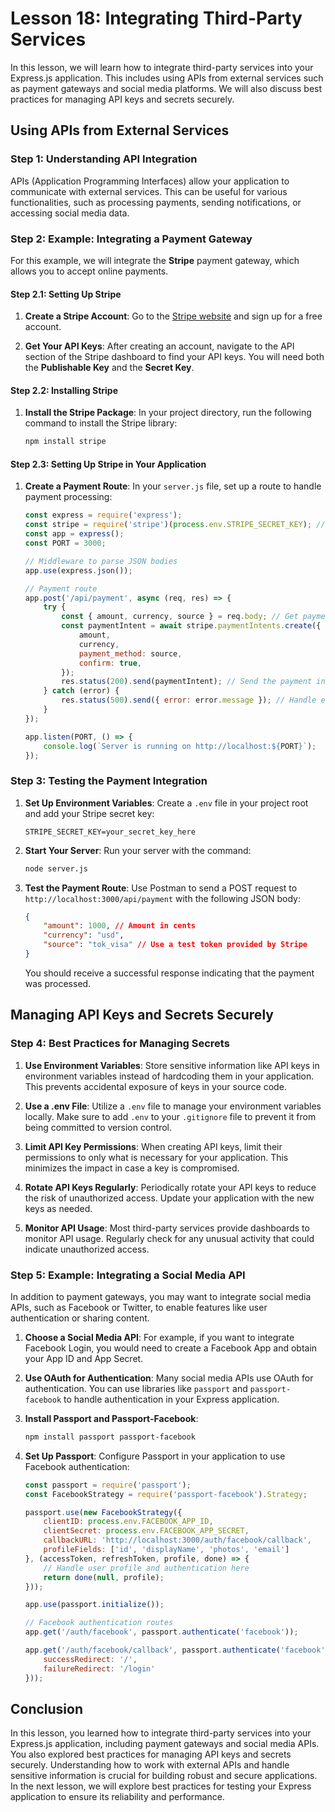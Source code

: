 # Lesson 18: Integrating Third-Party Services

In this lesson, we will learn how to integrate third-party services into your Express.js application. This includes using APIs from external services such as payment gateways and social media platforms. We will also discuss best practices for managing API keys and secrets securely.

## Using APIs from External Services

### Step 1: Understanding API Integration

APIs (Application Programming Interfaces) allow your application to communicate with external services. This can be useful for various functionalities, such as processing payments, sending notifications, or accessing social media data.

### Step 2: Example: Integrating a Payment Gateway

For this example, we will integrate the **Stripe** payment gateway, which allows you to accept online payments.

#### Step 2.1: Setting Up Stripe

1. **Create a Stripe Account**: Go to the [Stripe website](https://stripe.com/) and sign up for a free account.

2. **Get Your API Keys**: After creating an account, navigate to the API section of the Stripe dashboard to find your API keys. You will need both the **Publishable Key** and the **Secret Key**.

#### Step 2.2: Installing Stripe

1. **Install the Stripe Package**: In your project directory, run the following command to install the Stripe library:

   ```bash
   npm install stripe
   ```

#### Step 2.3: Setting Up Stripe in Your Application

1. **Create a Payment Route**: In your `server.js` file, set up a route to handle payment processing:

   ```javascript
   const express = require('express');
   const stripe = require('stripe')(process.env.STRIPE_SECRET_KEY); // Load secret key from environment variables
   const app = express();
   const PORT = 3000;

   // Middleware to parse JSON bodies
   app.use(express.json());

   // Payment route
   app.post('/api/payment', async (req, res) => {
       try {
           const { amount, currency, source } = req.body; // Get payment details from the request
           const paymentIntent = await stripe.paymentIntents.create({
               amount,
               currency,
               payment_method: source,
               confirm: true,
           });
           res.status(200).send(paymentIntent); // Send the payment intent as a response
       } catch (error) {
           res.status(500).send({ error: error.message }); // Handle errors
       }
   });

   app.listen(PORT, () => {
       console.log(`Server is running on http://localhost:${PORT}`);
   });
   ```

### Step 3: Testing the Payment Integration

1. **Set Up Environment Variables**: Create a `.env` file in your project root and add your Stripe secret key:

   ```
   STRIPE_SECRET_KEY=your_secret_key_here
   ```

2. **Start Your Server**: Run your server with the command:

   ```bash
   node server.js
   ```

3. **Test the Payment Route**: Use Postman to send a POST request to `http://localhost:3000/api/payment` with the following JSON body:

   ```json
   {
       "amount": 1000, // Amount in cents
       "currency": "usd",
       "source": "tok_visa" // Use a test token provided by Stripe
   }
   ```

   You should receive a successful response indicating that the payment was processed.

## Managing API Keys and Secrets Securely

### Step 4: Best Practices for Managing Secrets

1. **Use Environment Variables**: Store sensitive information like API keys in environment variables instead of hardcoding them in your application. This prevents accidental exposure of keys in your source code.

2. **Use a .env File**: Utilize a `.env` file to manage your environment variables locally. Make sure to add `.env` to your `.gitignore` file to prevent it from being committed to version control.

3. **Limit API Key Permissions**: When creating API keys, limit their permissions to only what is necessary for your application. This minimizes the impact in case a key is compromised.

4. **Rotate API Keys Regularly**: Periodically rotate your API keys to reduce the risk of unauthorized access. Update your application with the new keys as needed.

5. **Monitor API Usage**: Most third-party services provide dashboards to monitor API usage. Regularly check for any unusual activity that could indicate unauthorized access.

### Step 5: Example: Integrating a Social Media API

In addition to payment gateways, you may want to integrate social media APIs, such as Facebook or Twitter, to enable features like user authentication or sharing content.

1. **Choose a Social Media API**: For example, if you want to integrate Facebook Login, you would need to create a Facebook App and obtain your App ID and App Secret.

2. **Use OAuth for Authentication**: Many social media APIs use OAuth for authentication. You can use libraries like `passport` and `passport-facebook` to handle authentication in your Express application.

3. **Install Passport and Passport-Facebook**:

   ```bash
   npm install passport passport-facebook
   ```

4. **Set Up Passport**: Configure Passport in your application to use Facebook authentication:

   ```javascript
   const passport = require('passport');
   const FacebookStrategy = require('passport-facebook').Strategy;

   passport.use(new FacebookStrategy({
       clientID: process.env.FACEBOOK_APP_ID,
       clientSecret: process.env.FACEBOOK_APP_SECRET,
       callbackURL: 'http://localhost:3000/auth/facebook/callback',
       profileFields: ['id', 'displayName', 'photos', 'email']
   }, (accessToken, refreshToken, profile, done) => {
       // Handle user profile and authentication here
       return done(null, profile);
   }));

   app.use(passport.initialize());

   // Facebook authentication routes
   app.get('/auth/facebook', passport.authenticate('facebook'));

   app.get('/auth/facebook/callback', passport.authenticate('facebook', {
       successRedirect: '/',
       failureRedirect: '/login'
   }));
   ```

## Conclusion

In this lesson, you learned how to integrate third-party services into your Express.js application, including payment gateways and social media APIs. You also explored best practices for managing API keys and secrets securely. Understanding how to work with external APIs and handle sensitive information is crucial for building robust and secure applications. In the next lesson, we will explore best practices for testing your Express application to ensure its reliability and performance.